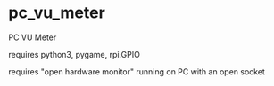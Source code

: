 # pc_vu_meter
PC VU Meter

requires python3, pygame, rpi.GPIO

requires "open hardware monitor" running on PC with an open socket
